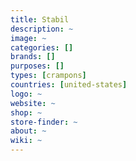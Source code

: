```yaml
---
title: Stabil
description: ~
image: ~
categories: []
brands: []
purposes: []
types: [crampons]
countries: [united-states]
logo: ~
website: ~
shop: ~
store-finder: ~
about: ~
wiki: ~
---
```

